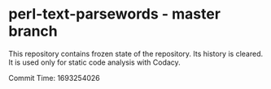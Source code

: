 # perl-text-parsewords - master branch

This repository contains frozen state of the repository.
Its history is cleared. It is used only for static code
analysis with Codacy.

Commit Time: 1693254026